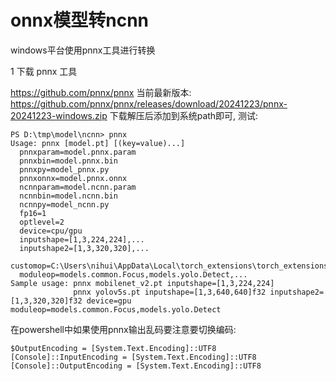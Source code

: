 # onnx模型转ncnn

windows平台使用pnnx工具进行转换



1 下载 pnnx 工具

https://github.com/pnnx/pnnx
当前最新版本:
https://github.com/pnnx/pnnx/releases/download/20241223/pnnx-20241223-windows.zip
下载解压后添加到系统path即可, 测试:

```
PS D:\tmp\model\ncnn> pnnx
Usage: pnnx [model.pt] [(key=value)...]
  pnnxparam=model.pnnx.param
  pnnxbin=model.pnnx.bin
  pnnxpy=model_pnnx.py
  pnnxonnx=model.pnnx.onnx
  ncnnparam=model.ncnn.param
  ncnnbin=model.ncnn.bin
  ncnnpy=model_ncnn.py
  fp16=1
  optlevel=2
  device=cpu/gpu
  inputshape=[1,3,224,224],...
  inputshape2=[1,3,320,320],...
  customop=C:\Users\nihui\AppData\Local\torch_extensions\torch_extensions\Cache\fused\fused.dll,...
  moduleop=models.common.Focus,models.yolo.Detect,...
Sample usage: pnnx mobilenet_v2.pt inputshape=[1,3,224,224]
              pnnx yolov5s.pt inputshape=[1,3,640,640]f32 inputshape2=[1,3,320,320]f32 device=gpu moduleop=models.common.Focus,models.yolo.Detect
```



在powershell中如果使用pnnx输出乱码要注意要切换编码:

```
$OutputEncoding = [System.Text.Encoding]::UTF8
[Console]::InputEncoding = [System.Text.Encoding]::UTF8
[Console]::OutputEncoding = [System.Text.Encoding]::UTF8
```

